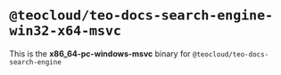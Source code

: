# `@teocloud/teo-docs-search-engine-win32-x64-msvc`

This is the **x86_64-pc-windows-msvc** binary for `@teocloud/teo-docs-search-engine`
